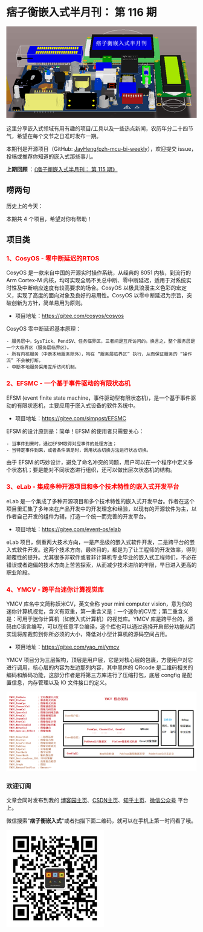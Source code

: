 # 痞子衡嵌入式半月刊： 第 116 期

![](https://raw.githubusercontent.com/JayHeng/pzh-mcu-bi-weekly/master/pics/pzh_mcu_bi_weekly.PNG)

这里分享嵌入式领域有用有趣的项目/工具以及一些热点新闻，农历年分二十四节气，希望在每个交节之日准时发布一期。

本期刊是开源项目（GitHub: [JayHeng/pzh-mcu-bi-weekly](https://github.com/JayHeng/pzh-mcu-bi-weekly)），欢迎提交 issue，投稿或推荐你知道的嵌入式那些事儿。

**上期回顾** ：[《痞子衡嵌入式半月刊： 第 115 期》](https://www.cnblogs.com/henjay724/p/18631487)

## 唠两句

历史上的今天：

本期共 4 个项目，希望对你有帮助！

## 项目类

### <font color="red">1、CosyOS - 零中断延迟的RTOS</font>

CosyOS 是一款来自中国的开源实时操作系统，从经典的 8051 内核，到流行的 Arm Cortex-M 内核，均可实现全局不关总中断、零中断延迟，适用于对系统实时性及中断响应速度有较高要求的场合。CosyOS 以极具浪漫主义色彩的宏定义，实现了高度的面向对象及良好的易用性。CosyOS 以零中断延迟为宗旨，突破创新为方针，简单易用为原则。

 * 项目地址：https://gitee.com/cosyos/cosyos

CosyOS 零中断延迟基本原理：

```text
- 服务层中，SysTick、PendSV、任务临界区，三者间是互斥访问的。换言之，整个服务层是一个大临界区（服务层临界区）。
- 所有内核服务（中断本地服务除外），均在 “服务层临界区” 执行，从而保证服务的 “操作流” 不会被打断。
- 中断本地服务采用互斥访问机制。
```

### <font color="red">2、EFSMC - 一个基于事件驱动的有限状态机</font>

EFSM (event finite state machine，事件驱动型有限状态机)，是一个基于事件驱动的有限状态机，主要应用于嵌入式设备的软件系统中。

 * 项目地址：https://gitee.com/simpost/EFSMC

EFSM 的设计原则是：简单！EFSM 的使用者只需要关心：

```text
- 当事件到来时，通过EFSM取得对应事件的处理方法；
- 当特定事件到来，或者条件满足时，调用状态切换方法进行状态切换。
```

由于 EFSM 的巧妙设计，避免了命名冲突的问题，用户可以在一个程序中定义多个状态机；要是能对不同状态进行组织，还可以做出层次状态机的结构。

### <font color="red">3、eLab - 集成多种开源项目和多个技术特性的嵌入式开发平台</font>

eLab 是一个集成了多种开源项目和多个技术特性的嵌入式开发平台。作者在这个项目里汇集了多年来在产品开发中的开发理念和经验，以现有的开源软件为主，以作者自己开发的组件为辅，打造一个统一而完善的开发平台。

 * 项目地址：https://gitee.com/event-os/elab

eLab 项目，侧重两大技术方向，一是产品级的嵌入式软件开发，二是跨平台的嵌入式软件开发。这两个技术方向，最终目的，都是为了让工程师的开发效率，得到颠覆性的提升。尤其很多非软件或者非计算机专业毕业的嵌入式工程师们，不必在错误或者跑偏的技术方向上苦苦探索，从而减少技术进阶的年限，早日进入更高的职业阶段。

### <font color="red">4、YMCV - 跨平台迷你计算视觉库</font>

YMCV 库名中文简称妖米CV，英文全称 your mini computer vision，意为你的迷你计算机视觉，含义有双重，第一重含义是：一个迷你的CV库；第二重含义是：可用于迷你计算机（如嵌入式计算机）的视觉库。YMCV 库是跨平台的，源码由C语言编写，可以在任意平台编译，这个库也可以通过选择开启部分功能从而实现将库裁剪到你所必须的大小，降低对小型计算机的源码空间占用。

 * 项目地址：https://gitee.com/yao_mi/ymcv

YMCV 项目分为三层架构，顶层是用户层，它是对核心层的包裹，方便用户对它进行调用，核心层的内容为左边那列内容，其中黑体的 QRcode 是二维码相关的编码和解码功能，这部分作者是将第三方库进行了压缩打包，底层 congfig 是配置信息，内存管理以及 IO 文件接口的定义。

![](https://raw.githubusercontent.com/JayHeng/pzh-mcu-bi-weekly/master/pics/issue-116/YMCV.png)

### 欢迎订阅

文章会同时发布到我的 [博客园主页](https://www.cnblogs.com/henjay724/)、[CSDN主页](https://blog.csdn.net/henjay724)、[知乎主页](https://www.zhihu.com/people/henjay724)、[微信公众号](http://weixin.sogou.com/weixin?type=1&query=痞子衡嵌入式) 平台上。

微信搜索"__痞子衡嵌入式__"或者扫描下面二维码，就可以在手机上第一时间看了哦。

![](https://raw.githubusercontent.com/JayHeng/pzhmcu-picture/master/wechat/pzhMcu_qrcode_258x258.jpg)

